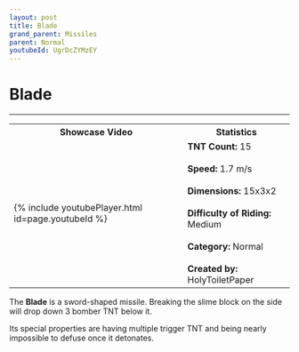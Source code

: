 ```yaml
---
layout: post
title: Blade
grand_parent: Missiles
parent: Normal
youtubeId: UgrDcZYMzEY
---
```

# Blade
---

<table>
    <tr>
        <th>Showcase Video</th>
        <th>Statistics</th>
    </tr>
    <tr>
        <td>{% include youtubePlayer.html id=page.youtubeId %}</td>
        <td>
            <b>TNT Count:</b> 15<br><br>
            <b>Speed:</b> 1.7 m/s<br><br>
            <b>Dimensions:</b> 15x3x2<br><br>
            <b>Difficulty of Riding:</b> Medium<br><br>
            <b>Category:</b> Normal<br><br>
            <b>Created by:</b> HolyToiletPaper
        </td>
    </tr>
</table>

The **Blade** is a sword-shaped missile. Breaking the slime block on the side will drop down 3 bomber TNT below it.

Its special properties are having multiple trigger TNT and being nearly impossible to defuse once it detonates.